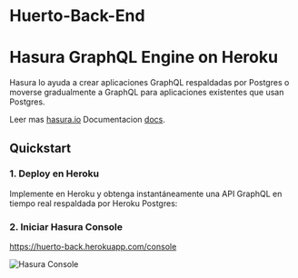# Huerto-Back-End
# Hasura GraphQL Engine on Heroku



Hasura lo ayuda a crear aplicaciones GraphQL respaldadas por Postgres o moverse gradualmente a
GraphQL para aplicaciones existentes que usan Postgres.

Leer mas [hasura.io](https://hasura.io) Documentacion [docs](https://docs.hasura.io). 


## Quickstart

### 1. Deploy en Heroku 
Implemente en Heroku y obtenga instantáneamente una API GraphQL en tiempo real respaldada por Heroku Postgres:



### 2. Iniciar Hasura Console
https://huerto-back.herokuapp.com/console

![Hasura Console](https://graphql-engine-cdn.hasura.io/heroku-repo/assets/hasura_console.png)
